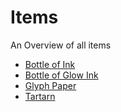 # Items

An Overview of all items
* [Bottle of Ink](glyph_ink.md)
* [Bottle of Glow Ink](glyph_ink.md)
* [Glyph Paper](glyphpaper.md)
* [Tartarn](tartarn.md)


